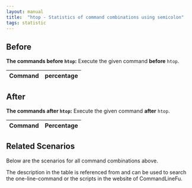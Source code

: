 ```yaml
---
layout: manual
title:  "htop - Statistics of command combinations using semicolon"
tags: statistic
---
```


## Before

__The commands before `htop`:__  Execute the given command __before__ `htop`.

| Command | percentage |
|--------|--------|



## After

__The commands after `htop`:__ Execute the given command __after__ `htop`.

| Command | Percentage | 
|-------|--------|



## Related Scenarios

Below are the scenarios for all command combinations above.

The description in the table is referenced from and can be used to search the one-line-command or the scripts in the website of CommandLineFu.




